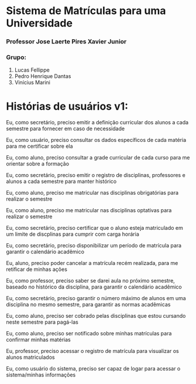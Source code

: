 # Sistema de Matrículas para uma Universidade
### Professor Jose Laerte Pires Xavier Junior
### Grupo:

1. Lucas Fellippe
2. Pedro Henrique Dantas
3. Vinícius Marini

# Histórias de usuários v1:

Eu, como secretário, preciso emitir a definição curricular dos alunos a cada semestre para fornecer em caso de necessidade

Eu, como usuário, preciso consultar os dados específicos de cada matéria para me certificar sobre ela

Eu, como aluno, preciso consultar a grade curricular de cada curso para me orientar sobre a formação

Eu, como secretário, preciso emitir o registro de disciplinas, professores e alunos a cada semestre para manter histórico

Eu, como aluno, preciso me matricular nas disciplinas obrigatórias para realizar o semestre

Eu, como aluno, preciso me matricular nas disciplinas optativas para realizar o semestre

Eu, como secretário, preciso certificar que o aluno esteja matriculado em um limite de discplinas para cumprir com carga horária

Eu, como secretário, preciso disponibilizar um período de matrícula para garantir o calendário acadêmico

Eu, aluno, preciso poder cancelar a matrícula recém realizada, para me retificar de minhas ações

Eu, como professor, preciso saber se darei aula no próximo semestre, baseado no histórico da disciplina, para garantir o calendário acadêmico

Eu, como secretário, preciso garantir o número máximo de alunos em uma disciplina no mesmo semestre, para garantir as normas acadêmicas

Eu, como aluno, preciso ser cobrado pelas disciplinas que estou cursando neste semestre para pagá-las

Eu, como aluno, preciso ser notificado sobre minhas matrículas para confirmar minhas matérias

Eu, professor, preciso acessar o registro de matrícula para visualizar os alunos matriculados

Eu, como usuário do sistema, preciso ser capaz de logar para acessar o sistema/minhas informações
